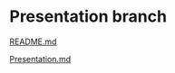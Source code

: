# Presentation branch

[README.md](https://github.com/rolling-scopes-school/bakin-dima-JS2020Q3/blob/presentation/presentation/README.md)

[Presentation.md](https://github.com/rolling-scopes-school/bakin-dima-JS2020Q3/blob/presentation/presentation/presentation.md)
